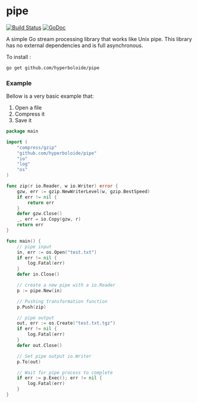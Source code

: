 # pipe

[![Build Status](https://travis-ci.org/hyperboloide/pipe.svg)](https://travis-ci.org/hyperboloide/pipe)
[![GoDoc](https://godoc.org/github.com/hyperboloide/pipe?status.svg)](https://godoc.org/github.com/hyperboloide/pipe)

A simple Go stream processing library that works like Unix pipe.
This library has no external dependencies and is full asynchronous.

To install :
```sh
go get github.com/hyperboloide/pipe
```

### Example

Bellow is a very basic example that:

1. Open a file
2. Compress it
3. Save it

```go
package main

import (
    "compress/gzip"
    "github.com/hyperboloide/pipe"
    "io"
    "log"
    "os"
)

func zip(r io.Reader, w io.Writer) error {
    gzw, err := gzip.NewWriterLevel(w, gzip.BestSpeed)
    if err != nil {
        return err
    }
    defer gzw.Close()
    _, err = io.Copy(gzw, r)
    return err
}

func main() {
    // pipe input
    in, err := os.Open("test.txt")
    if err != nil {
        log.Fatal(err)
    }
    defer in.Close()

    // create a new pipe with a io.Reader
    p := pipe.New(in)

    // Pushing transformation function
    p.Push(zip)

    // pipe output
    out, err := os.Create("test.txt.tgz")
    if err != nil {
        log.Fatal(err)
    }
    defer out.Close()

    // Set pipe output io.Writer
    p.To(out)

    // Wait for pipe process to complete
    if err := p.Exec(); err != nil {
        log.Fatal(err)
    }
}
```
